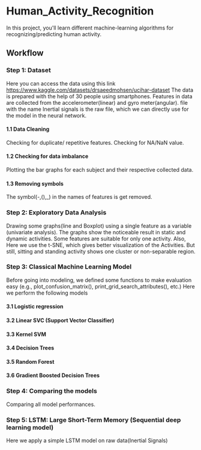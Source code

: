 # Human_Activity_Recognition
In this project, you'll learn different machine-learning algorithms for recognizing/predicting human activity.

## Workflow
### Step 1: Dataset
Here you can access the data using this link https://www.kaggle.com/datasets/drsaeedmohsen/ucihar-dataset
The data is prepared with the help of 30 people using smartphones.
Features in data are collected from the accelerometer(linear) and gyro meter(angular).
file with the name Inertial signals is the raw file, which we can directly use for the model in the neural network. 

#### 1.1 Data Cleaning
Checking for duplicate/ repetitive features.
Checking for NA/NaN value.

#### 1.2 Checking for data imbalance
Plotting the bar graphs for each subject and their respective collected data.

#### 1.3 Removing symbols
The symbol(-,(),_) in the names of features is get removed.

### Step 2: Exploratory Data Analysis
Drawing some graphs(line and Boxplot) using a single feature as a variable (univariate analysis). The graphs show the noticeable result in static and dynamic activities. Some features are suitable for only one activity.
Also, Here we use the t-SNE, which gives better visualization of the Activities. But still, sitting and standing activity shows one cluster or non-separable region.

### Step 3: Classical Machine Learning Model
Before going into modeling, we defined some functions to make evaluation easy (e.g., plot_confusion_matrix(), print_grid_search_attributes(), etc.)
Here we perform the following models
#### 3.1 Logistic regression 
#### 3.2 Linear SVC (Support Vector Classifier)
#### 3.3 Kernel SVM
#### 3.4 Decision Trees
#### 3.5 Random Forest
#### 3.6 Gradient Boosted Decision Trees 

### Step 4: Comparing the models
Comparing all model performances.

### Step 5: LSTM: Large Short-Term Memory (Sequential deep learning model)
Here we apply a simple LSTM model on raw data(Inertial Signals)
